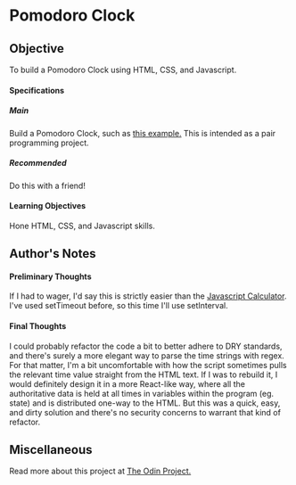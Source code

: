 # Pomodoro Clock

## Objective

To build a Pomodoro Clock using HTML, CSS, and Javascript.

#### Specifications

##### Main

Build a Pomodoro Clock, such as [this example.](http://romantic-trouble.surge.sh/)
This is intended as a pair programming project.

##### Recommended

Do this with a friend!

#### Learning Objectives

Hone HTML, CSS, and Javascript skills.

## Author's Notes

#### Preliminary Thoughts

If I had to wager, I'd say this is strictly easier than the [Javascript Calculator](https://github.com/codyMalcolm/odin-javascript-calculator). I've used setTimeout before, so this time I'll use setInterval.

#### Final Thoughts

I could probably refactor the code a bit to better adhere to DRY standards, and there's surely a more elegant way to parse the time strings with regex. For that matter, I'm a bit uncomfortable with how the script sometimes pulls the relevant time value straight from the HTML text. If I was to rebuild it, I would definitely design it in a more React-like way, where all the authoritative data is held at all times in variables within the program (eg. state) and is distributed one-way to the HTML. But this was a quick, easy, and dirty solution and there's no security concerns to warrant that kind of refactor.

## Miscellaneous

Read more about this project at [The Odin Project.](https://www.theodinproject.com/courses/web-development-101/lessons/pairing-project)
